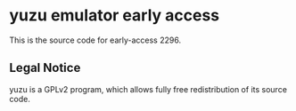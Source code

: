yuzu emulator early access
=============

This is the source code for early-access 2296.

## Legal Notice

yuzu is a GPLv2 program, which allows fully free redistribution of its source code.